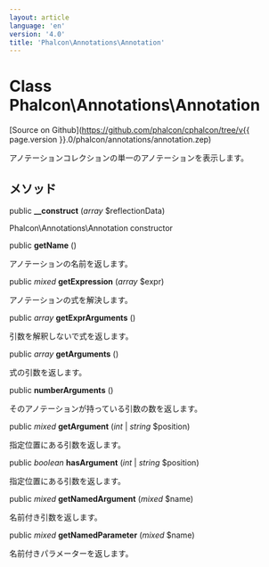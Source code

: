 ```yaml
---
layout: article
language: 'en'
version: '4.0'
title: 'Phalcon\Annotations\Annotation'
---
```

# Class **Phalcon\Annotations\Annotation**

[Source on Github](https://github.com/phalcon/cphalcon/tree/v{{ page.version }}.0/phalcon/annotations/annotation.zep)

アノテーションコレクションの単一のアノテーションを表示します。

## メソッド

public **__construct** (*array* $reflectionData)

Phalcon\Annotations\Annotation constructor

public **getName** ()

アノテーションの名前を返します。

public *mixed* **getExpression** (*array* $expr)

アノテーションの式を解決します。

public *array* **getExprArguments** ()

引数を解釈しないで式を返します。

public *array* **getArguments** ()

式の引数を返します。

public **numberArguments** ()

そのアノテーションが持っている引数の数を返します。

public *mixed* **getArgument** (*int* | *string* $position)

指定位置にある引数を返します。

public *boolean* **hasArgument** (*int* | *string* $position)

指定位置にある引数を返します。

public *mixed* **getNamedArgument** (*mixed* $name)

名前付き引数を返します。

public *mixed* **getNamedParameter** (*mixed* $name)

名前付きパラメーターを返します。